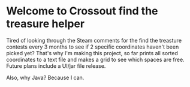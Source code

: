 # Welcome to Crossout find the treasure helper

Tired of looking through the Steam comments for the find the treasture contests every 3 months to see if 2 specific coordinates haven't been picked yet? 
That's why I'm making this project, so far prints all sorted coordinates to a text file and makes a grid to see which spaces are free. 
Future plans include a UI/jar file release.

Also, why Java? Because I can.
